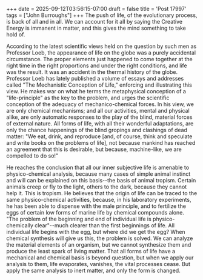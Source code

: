 +++
date = 2025-09-12T03:56:15-07:00
draft = false
title = 'Post 17997'
tags = ["John Burroughs"]
+++
The push of life, of the evolutionary process, is back of all and in all. We can account for it all by saying the Creative Energy is immanent in matter, and this gives the mind something to take hold of.

According to the latest scientific views held on the question by such men as Professor Loeb, the appearance of life on the globe was a purely accidental circumstance. The proper elements just happened to come together at the right time in the right proportions and under the right conditions, and life was the result. It was an accident in the thermal history of the globe. Professor Loeb has lately published a volume of essays and addresses called "The Mechanistic Conception of Life," enforcing and illustrating this view. He makes war on what he terms the metaphysical conception of a "life-principle" as the key to the problem, and urges the scientific conception of the adequacy of mechanico-chemical forces. In his view, we are only chemical mechanisms; and all our activities, mental and physical alike, are only automatic responses to the play of the blind, material forces of external nature. All forms of life, with all their wonderful adaptations, are only the chance happenings of the blind gropings and clashings of dead matter: "We eat, drink, and reproduce [and, of course, think and speculate and write books on the problems of life], not because mankind has reached an agreement that this is desirable, but because, machine-like, we are compelled to do so!"

He reaches the conclusion that all our inner subjective life is amenable to physico-chemical analysis, because many cases of simple animal instinct and will can be explained on this basis--the basis of animal tropism. Certain animals creep or fly to the light, others to the dark, because they cannot help it. This is tropism. He believes that the origin of life can be traced to the same physico-chemical activities, because, in his laboratory experiments, he has been able to dispense with the male principle, and to fertilize the eggs of certain low forms of marine life by chemical compounds alone. "The problem of the beginning and end of individual life is physico-chemically clear"--much clearer than the first beginnings of life. All individual life begins with the egg, but where did we get the egg? When chemical synthesis will give us this, the problem is solved. We can analyze the material elements of an organism, but we cannot synthesize them and produce the least spark of living matter. That all forms of life have a mechanical and chemical basis is beyond question, but when we apply our analysis to them, life evaporates, vanishes, the vital processes cease. But apply the same analysis to inert matter, and only the form is changed.

